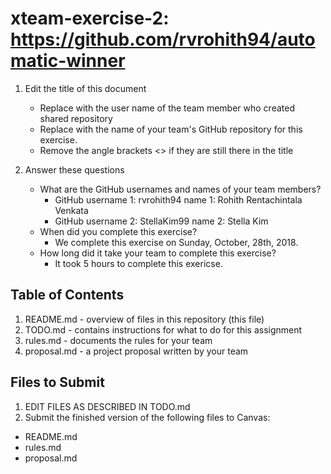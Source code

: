 # xteam-exercise-2: https://github.com/rvrohith94/automatic-winner

1. Edit the title of this document
   * Replace <UserName> with the user name of the team member who created shared repository
   * Replace <GitHubRepositoryName> with the name of your team's GitHub repository for this exercise.
   * Remove the angle brackets <> if they are still there in the title

2. Answer these questions
   * What are the GitHub usernames and names of your team members?
       * GitHub username 1: rvrohith94  name 1: Rohith Rentachintala Venkata
       * GitHub username 2: StellaKim99 name 2: Stella Kim
   * When did you complete this exercise? 
       * We complete this exercise on Sunday, October, 28th, 2018.
   * How long did it take your team to complete this exercise? 
       * It took 5 hours to complete this exericse.

## Table of Contents

1. README.md - overview of files in this repository (this file)
2. TODO.md - contains instructions for what to do for this assignment
3. rules.md - documents the rules for your team
4. proposal.md - a project proposal written by your team

## Files to Submit

1. EDIT FILES AS DESCRIBED IN TODO.md
2. Submit the finished version of the following files to Canvas:

* README.md
* rules.md
* proposal.md
